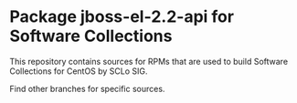 # Package jboss-el-2.2-api for Software Collections

This repository contains sources for RPMs that are used
to build Software Collections for CentOS by SCLo SIG.

Find other branches for specific sources.
